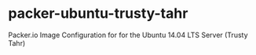 packer-ubuntu-trusty-tahr
=========================

Packer.io Image Configuration for for the Ubuntu 14.04 LTS Server (Trusty Tahr)
